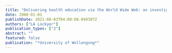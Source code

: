 ```yaml
---
title: "Delivering health education via the World Wide Web: an investigation of knowledge construction, attitude and behaviour change within collaborative learning environments"
date: 2000-01-01
publishDate: 2021-08-03T04:08:08.049307Z
authors: ["LA Lockyer"]
publication_types: ["2"]
abstract: ""
featured: false
publication: "*University of Wollongong*"
---
```


